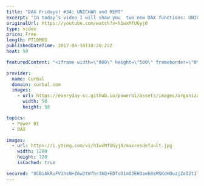 ```yaml
---
title: "DAX Fridays! #34: UNICHAR and REPT"
excerpt: "In today’s video I will show you  two new DAX functions: UNICHAR and REPT  UNICHAR DAX function allows you to display unicode symbols in Power BI and Excel.   REPT allows you to repeat text using DAX.  With both functions you can create a star rating visualization among other cool things.  Chris Web"
originalUrl: https://youtube.com/watch?v=h1wxMfUGyj0
type: video
price: Free
length: PT10M6S
publishedDateTime: 2017-04-18T18:20:22Z
heat: 50

featuredContent: "<iframe width=\"800\" height=\"500\" frameborder=\"0\" src=\"https://www.youtube.com/embed/h1wxMfUGyj0\" allow=\"accelerometer; autoplay; encrypted-media; gyroscope; picture-in-picture\" allowfullscreen></iframe>"

provider:
  name: Curbal
  domain: curbal.com
  images:
    - url: https://everyday-cc.github.io/powerbi/assets/images/organizations/curbal.com-50x50.jpg
      width: 50
      height: 50

topics:
  - Power BI
  - DAX

images:
  - url: https://i.ytimg.com/vi/h1wxMfUGyj0/maxresdefault.jpg
    width: 1280
    height: 720
    isCached: true

secured: "UCBiAkRuFV1hsN+Z6w2tWfhr3bQ+EDToO1mO3EH3aeb8sMSKdHOuzjZoI2t1TwZp9v1s9AdbRg3g5+Jeuyj7ImR+GjUZ3oynlHYj/CuEBe3O8pYOO5a0SMoh6RkNtKBvQ1F5goqTh2lnBmdcOmpzTylWXf1Nn5u8OpDbSFVAiHds+zLzepA/X47jQn3TMLMvlxU6WaHGLxcTH4kz/aZC9LXSnS+5Kj3/PAtxTOWB51PweDj/yhe2KRRoNM3B9b2zY7uhtx3Og6ZMq+N1GRfH1qmmnrXT7TBzD7H3MOWDmq6NZ1hWaXzxgt9SaXKv32DNZgW1rZe47nh85UUrR73CyBwlTGoDaxNHjkV3B8sjGv+QmbnMol5+xxuQEtmUDFaTjeLn3OQKduqmx8he0jn2c4AIO3UF6bBYzRRMbF23rZU=;aTiuPQek3IryZ6CC8aYVwA=="
---
```


